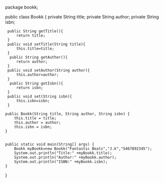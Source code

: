 package bookk;


public class Bookk {
    private String title;
    private String author;
    private String isbn;
     
     public String getTitle(){
         return title;   
     }
     public void setTitle(String title){
         this.title=title;
     }
      public String getAuthor(){
         return author;   
     }
     public void setAuthor(String author){
         this.author=author;
     }
      public String getIsbn(){
         return isbn;   
     }
     public void set(String isbn){
         this.isbn=isbn;
     }

    public Bookk(String title, String author, String isbn) {
        this.title = title;
        this.author = author;
        this.isbn = isbn;
    }
    
   
    public static void main(String[] args) {
        Bookk myBookk=new Bookk("Fantastic Beats","J.k","5467892345");
        System.out.println("Title:" +myBookk.title);
        System.out.println("Author:" +myBookk.author);
        System.out.println("ISBN:" +myBookk.isbn);
    }
    
}
